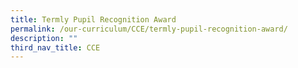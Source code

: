 ```yaml
---
title: Termly Pupil Recognition Award
permalink: /our-curriculum/CCE/termly-pupil-recognition-award/
description: ""
third_nav_title: CCE
---
```

